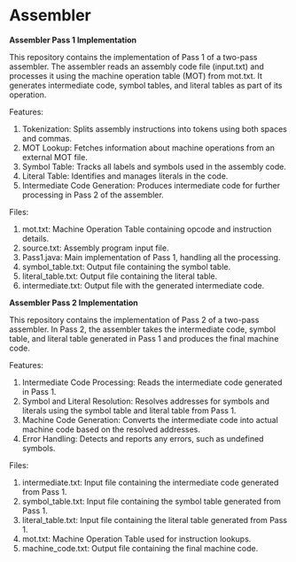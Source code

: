 # Assembler

**Assembler Pass 1 Implementation**

This repository contains the implementation of Pass 1 of a two-pass assembler. The assembler reads an assembly code file (input.txt) and processes it using the machine operation table (MOT) from mot.txt. It generates intermediate code, symbol tables, and literal tables as part of its operation.

Features:

1. Tokenization: Splits assembly instructions into tokens using both spaces and commas.
2. MOT Lookup: Fetches information about machine operations from an external MOT file.
3. Symbol Table: Tracks all labels and symbols used in the assembly code.
4. Literal Table: Identifies and manages literals in the code.
5. Intermediate Code Generation: Produces intermediate code for further processing in Pass 2 of the assembler.

Files:

1. mot.txt: Machine Operation Table containing opcode and instruction details.
2. source.txt: Assembly program input file.
3. Pass1.java: Main implementation of Pass 1, handling all the processing.
4. symbol_table.txt: Output file containing the symbol table.
5. literal_table.txt: Output file containing the literal table.
6. intermediate.txt: Output file with the generated intermediate code.

**Assembler Pass 2 Implementation**

This repository contains the implementation of Pass 2 of a two-pass assembler. In Pass 2, the assembler takes the intermediate code, symbol table, and literal table generated in Pass 1 and produces the final machine code.

Features:

1. Intermediate Code Processing: Reads the intermediate code generated in Pass 1.
2. Symbol and Literal Resolution: Resolves addresses for symbols and literals using the symbol table and literal table from Pass 1.
3. Machine Code Generation: Converts the intermediate code into actual machine code based on the resolved addresses.
4. Error Handling: Detects and reports any errors, such as undefined symbols.

Files:

1. intermediate.txt: Input file containing the intermediate code generated from Pass 1.
2. symbol_table.txt: Input file containing the symbol table generated from Pass 1.
3. literal_table.txt: Input file containing the literal table generated from Pass 1.
4. mot.txt: Machine Operation Table used for instruction lookups.
5. machine_code.txt: Output file containing the final machine code.
